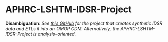 # APHRC-LSHTM-IDSR-Project
**Disambiguation**: *See [this GitHub](https://github.com/tathagatabhattacharjee/Generic-IDSR-COVID-19-data-to-OMOP-6.0-under-INSPIRE-Project) for the project that creates synthetic IDSR data and ETLs it into an OMOP CDM. Alternatively, the APHRC-LSHTM-IDSR-Project is analysis-oriented.*
